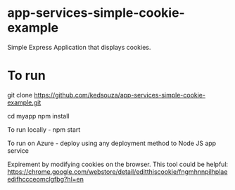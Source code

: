 # app-services-simple-cookie-example
Simple Express Application that displays cookies.

# To run
git clone https://github.com/kedsouza/app-services-simple-cookie-example.git

cd myapp
npm install


To run locally - npm start

To run on Azure - deploy using any deployment method to Node JS app service

Expirement by modifying cookies on the browser.
This tool could be helpful: https://chrome.google.com/webstore/detail/editthiscookie/fngmhnnpilhplaeedifhccceomclgfbg?hl=en

